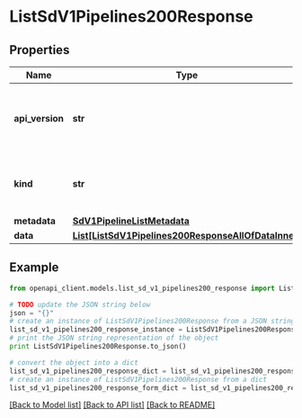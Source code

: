 # ListSdV1Pipelines200Response


## Properties
Name | Type | Description | Notes
------------ | ------------- | ------------- | -------------
**api_version** | **str** | APIVersion defines the schema version of this representation of a resource. | [readonly] 
**kind** | **str** | Kind defines the object this REST resource represents. | [readonly] 
**metadata** | [**SdV1PipelineListMetadata**](SdV1PipelineListMetadata.md) |  | 
**data** | [**List[ListSdV1Pipelines200ResponseAllOfDataInner]**](ListSdV1Pipelines200ResponseAllOfDataInner.md) |  | 

## Example

```python
from openapi_client.models.list_sd_v1_pipelines200_response import ListSdV1Pipelines200Response

# TODO update the JSON string below
json = "{}"
# create an instance of ListSdV1Pipelines200Response from a JSON string
list_sd_v1_pipelines200_response_instance = ListSdV1Pipelines200Response.from_json(json)
# print the JSON string representation of the object
print ListSdV1Pipelines200Response.to_json()

# convert the object into a dict
list_sd_v1_pipelines200_response_dict = list_sd_v1_pipelines200_response_instance.to_dict()
# create an instance of ListSdV1Pipelines200Response from a dict
list_sd_v1_pipelines200_response_form_dict = list_sd_v1_pipelines200_response.from_dict(list_sd_v1_pipelines200_response_dict)
```
[[Back to Model list]](../ccloud/README.md#documentation-for-models) [[Back to API list]](../ccloud/README.md#documentation-for-api-endpoints) [[Back to README]](../ccloud/README.md)


